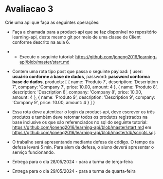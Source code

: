 # Avaliacao 3

Crie uma api que faça as seguintes operações:

* Faça a chamada para a product-api que se faz disponível no repositório learning-api, deste mesmo git por meio de uma classe de Client conforme descrito na aula 6. 

* * Execute o seguinte tutorial: https://github.com/joneng2016/learning-api/blob/master/start.md

* Contem uma rota tipo post que passa o seguinte payload:
{
    user: __usuário conforme a base de dados__,
    password: __password conforma base de dados__,
    products: [
        {
            name: 'Produto 7',
            description: 'Description 7',
            company: 'Company 7',
            price: 10.00,
            amount: 4
        },
        {
            name: 'Produto 8',
            description: 'Description 8',
            company: 'Company 8',
            price: 10.00,
            amount: 4
        },
        {
            name: 'Produto 9',
            description: 'Description 9',
            company: 'Company 9',
            price: 10.00,
            amount: 4
        }
    ]
}


* Essa rota deve autenticar o login da product-api, deve escrever os três produtos e também deve retornar todos os produtos registrados na base inclusive os que são referenciados no sql do seguinte tutorial:  https://github.com/joneng2016/learning-api/blob/master/start.md em https://github.com/joneng2016/learning-api/blob/master/db/scripts.sql.


* O trabalho será apresentando mediante defesa de código. O tempo da defesa levará 5 min. Para alem da defesa, o aluno deverá apresentar o serviço funcionando.

* Entrega para o dia 28/05/2024 - para a turma de terça-feira
* Entrega para o dia 29/05/2024 - para a turma de quarta-feira
